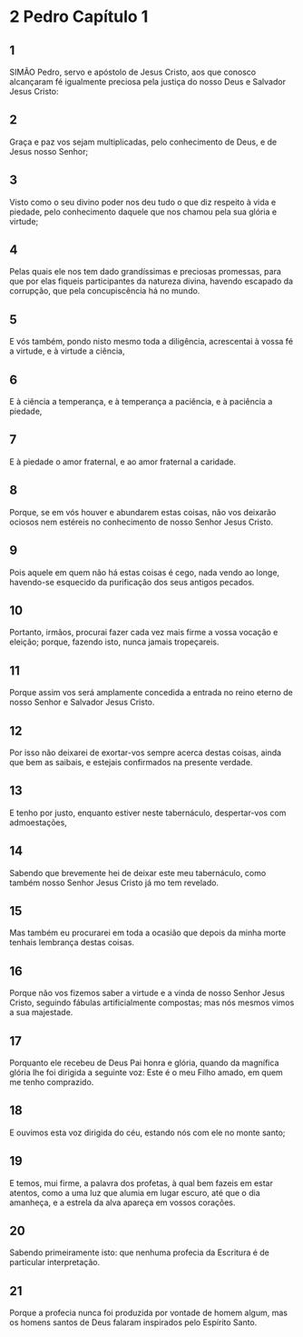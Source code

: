 # 2 Pedro Capítulo 1

## 1
SIMÃO Pedro, servo e apóstolo de Jesus Cristo, aos que conosco alcançaram fé igualmente preciosa pela justiça do nosso Deus e Salvador Jesus Cristo:

## 2
Graça e paz vos sejam multiplicadas, pelo conhecimento de Deus, e de Jesus nosso Senhor;

## 3
Visto como o seu divino poder nos deu tudo o que diz respeito à vida e piedade, pelo conhecimento daquele que nos chamou pela sua glória e virtude;

## 4
Pelas quais ele nos tem dado grandíssimas e preciosas promessas, para que por elas fiqueis participantes da natureza divina, havendo escapado da corrupção, que pela concupiscência há no mundo.

## 5
E vós também, pondo nisto mesmo toda a diligência, acrescentai à vossa fé a virtude, e à virtude a ciência,

## 6
E à ciência a temperança, e à temperança a paciência, e à paciência a piedade,

## 7
E à piedade o amor fraternal, e ao amor fraternal a caridade.

## 8
Porque, se em vós houver e abundarem estas coisas, não vos deixarão ociosos nem estéreis no conhecimento de nosso Senhor Jesus Cristo.

## 9
Pois aquele em quem não há estas coisas é cego, nada vendo ao longe, havendo-se esquecido da purificação dos seus antigos pecados.

## 10
Portanto, irmãos, procurai fazer cada vez mais firme a vossa vocação e eleição; porque, fazendo isto, nunca jamais tropeçareis.

## 11
Porque assim vos será amplamente concedida a entrada no reino eterno de nosso Senhor e Salvador Jesus Cristo.

## 12
Por isso não deixarei de exortar-vos sempre acerca destas coisas, ainda que bem as saibais, e estejais confirmados na presente verdade.

## 13
E tenho por justo, enquanto estiver neste tabernáculo, despertar-vos com admoestações,

## 14
Sabendo que brevemente hei de deixar este meu tabernáculo, como também nosso Senhor Jesus Cristo já mo tem revelado.

## 15
Mas também eu procurarei em toda a ocasião que depois da minha morte tenhais lembrança destas coisas.

## 16
Porque não vos fizemos saber a virtude e a vinda de nosso Senhor Jesus Cristo, seguindo fábulas artificialmente compostas; mas nós mesmos vimos a sua majestade.

## 17
Porquanto ele recebeu de Deus Pai honra e glória, quando da magnífica glória lhe foi dirigida a seguinte voz: Este é o meu Filho amado, em quem me tenho comprazido.

## 18
E ouvimos esta voz dirigida do céu, estando nós com ele no monte santo;

## 19
E temos, mui firme, a palavra dos profetas, à qual bem fazeis em estar atentos, como a uma luz que alumia em lugar escuro, até que o dia amanheça, e a estrela da alva apareça em vossos corações.

## 20
Sabendo primeiramente isto: que nenhuma profecia da Escritura é de particular interpretação.

## 21
Porque a profecia nunca foi produzida por vontade de homem algum, mas os homens santos de Deus falaram inspirados pelo Espírito Santo.


